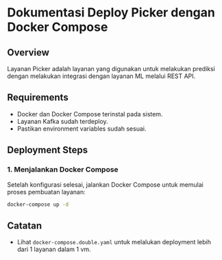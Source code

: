 # Dokumentasi Deploy Picker dengan Docker Compose

## Overview

Layanan Picker adalah layanan yang digunakan untuk melakukan prediksi dengan melakukan integrasi dengan layanan ML melalui REST API.

## Requirements

- Docker dan Docker Compose terinstal pada sistem.
- Layanan Kafka sudah terdeploy.
- Pastikan environment variables sudah sesuai.

## Deployment Steps

### 1. Menjalankan Docker Compose

Setelah konfigurasi selesai, jalankan Docker Compose untuk memulai proses pembuatan layanan:

```sh
docker-compose up -d
```

## Catatan

- Lihat `docker-compose.double.yaml` untuk melalukan deployment lebih dari 1 layanan dalam 1 vm.
